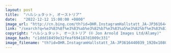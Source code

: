 ```yaml
---
layout: post
title:  "ハルシュタット, オーストリア"
date:   "2022-12-12 15:00:00 +0800"
image_url: "http://cn.bing.com/th?id=OHR.InstagramHallstatt_JA-JP3616440039_1920x1080.jpg&rf=LaDigue_1920x1080.jpg&pid=hp"
link: "/search?q=%e3%83%8f%e3%83%ab%e3%82%b7%e3%83%a5%e3%82%bf%e3%83%83%e3%83%88&form=hpcapt&filters=HpDate%3a%2220221212_1500%22"
copyright: "ハルシュタット, オーストリア (© Jon Arnold Images Ltd/Alamy)"
image_hash: "c1ddd18459e32feaf694187d1009c331"
image_filename: "th?id=OHR.InstagramHallstatt_JA-JP3616440039_1920x1080.jpg&rf=LaDigue_1920x1080.jpg&pid=hp"
---
```

